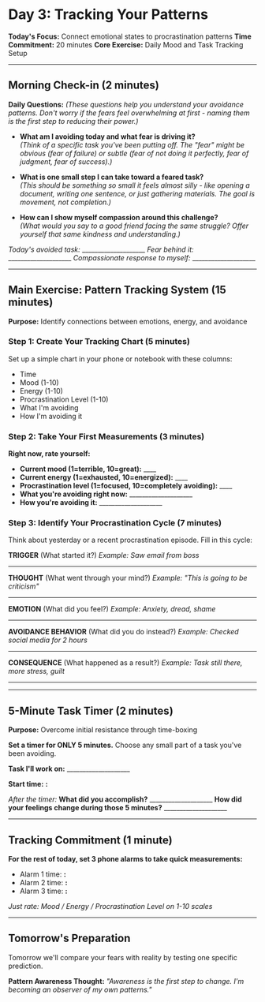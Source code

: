 # Day 3: Tracking Your Patterns

**Today's Focus:** Connect emotional states to procrastination patterns
**Time Commitment:** 20 minutes
**Core Exercise:** Daily Mood and Task Tracking Setup

---

## Morning Check-in (2 minutes)

**Daily Questions:** *(These questions help you understand your avoidance patterns. Don't worry if the fears feel overwhelming at first - naming them is the first step to reducing their power.)*

- **What am I avoiding today and what fear is driving it?**  
  *(Think of a specific task you've been putting off. The "fear" might be obvious (fear of failure) or subtle (fear of not doing it perfectly, fear of judgment, fear of success).)*

- **What is one small step I can take toward a feared task?**  
  *(This should be something so small it feels almost silly - like opening a document, writing one sentence, or just gathering materials. The goal is movement, not completion.)*

- **How can I show myself compassion around this challenge?**  
  *(What would you say to a good friend facing the same struggle? Offer yourself that same kindness and understanding.)*

*Today's avoided task:* ____________________
*Fear behind it:* ____________________
*Compassionate response to myself:* ____________________

---

## Main Exercise: Pattern Tracking System (15 minutes)

**Purpose:** Identify connections between emotions, energy, and avoidance

### Step 1: Create Your Tracking Chart (5 minutes)

Set up a simple chart in your phone or notebook with these columns:
- Time
- Mood (1-10)
- Energy (1-10)
- Procrastination Level (1-10)
- What I'm avoiding
- How I'm avoiding it

### Step 2: Take Your First Measurements (3 minutes)

**Right now, rate yourself:**
- **Current mood (1=terrible, 10=great):** ____
- **Current energy (1=exhausted, 10=energized):** ____
- **Procrastination level (1=focused, 10=completely avoiding):** ____
- **What you're avoiding right now:** ____________________
- **How you're avoiding it:** ____________________

### Step 3: Identify Your Procrastination Cycle (7 minutes)

Think about yesterday or a recent procrastination episode. Fill in this cycle:

**TRIGGER** (What started it?)
*Example: Saw email from boss*
____________________

**THOUGHT** (What went through your mind?)
*Example: "This is going to be criticism"*
____________________

**EMOTION** (What did you feel?)
*Example: Anxiety, dread, shame*
____________________

**AVOIDANCE BEHAVIOR** (What did you do instead?)
*Example: Checked social media for 2 hours*
____________________

**CONSEQUENCE** (What happened as a result?)
*Example: Task still there, more stress, guilt*
____________________

---

## 5-Minute Task Timer (2 minutes)

**Purpose:** Overcome initial resistance through time-boxing

**Set a timer for ONLY 5 minutes.** Choose any small part of a task you've been avoiding.

**Task I'll work on:** ____________________

**Start time:** ____:____

*After the timer:*
**What did you accomplish?** ____________________
**How did your feelings change during those 5 minutes?** ____________________

---

## Tracking Commitment (1 minute)

**For the rest of today, set 3 phone alarms to take quick measurements:**
- Alarm 1 time: ____:____
- Alarm 2 time: ____:____
- Alarm 3 time: ____:____

*Just rate: Mood / Energy / Procrastination Level on 1-10 scales*

---

## Tomorrow's Preparation
Tomorrow we'll compare your fears with reality by testing one specific prediction.

**Pattern Awareness Thought:**
*"Awareness is the first step to change. I'm becoming an observer of my own patterns."*